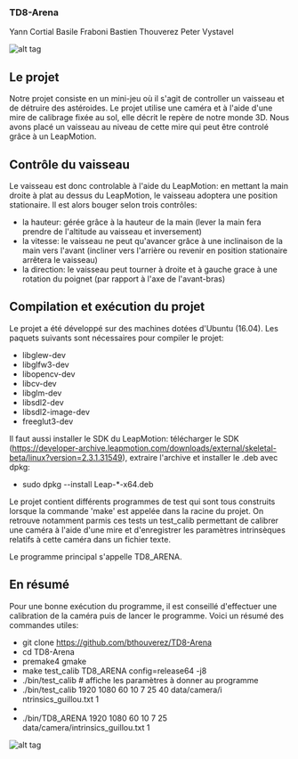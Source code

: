 ### TD8-Arena ###

Yann Cortial
Basile Fraboni
Bastien Thouverez
Peter Vystavel

![alt tag](http://bthouverez.fr/docs/TD8ARENA.png)

## Le projet ##

Notre projet consiste en un mini-jeu où il s'agit de controller un vaisseau et de détruire des astéroides. 
Le projet utilise une caméra et à l'aide d'une mire de calibrage fixée au sol, elle décrit le repère de notre monde 3D.
Nous avons placé un vaisseau au niveau de cette mire qui peut être controlé grâce à un LeapMotion.

## Contrôle du vaisseau ##
 
Le vaisseau est donc controlable à l'aide du LeapMotion: en mettant la main droite à plat au dessus du LeapMotion, le vaisseau adoptera une position stationaire. Il est alors bouger selon trois contrôles:
* la hauteur: gérée grâce à la hauteur de la main (lever la main fera prendre de l'altitude au vaisseau et inversement)
* la vitesse: le vaisseau ne peut qu'avancer grâce à une inclinaison de la main vers l'avant (incliner vers l'arrière ou revenir en position stationaire arrêtera le vaisseau)
* la direction: le vaisseau peut tourner à droite et à gauche grace à une rotation du poignet (par rapport à l'axe de l'avant-bras)

## Compilation et exécution du projet ##

Le projet a été développé sur des machines dotées d'Ubuntu (16.04). Les paquets suivants sont nécessaires pour compiler le projet:

* libglew-dev
* libglfw3-dev
* libopencv-dev 
* libcv-dev
* libglm-dev
* libsdl2-dev
* libsdl2-image-dev
* freeglut3-dev

Il faut aussi installer le SDK du LeapMotion: télécharger le SDK (https://developer-archive.leapmotion.com/downloads/external/skeletal-beta/linux?version=2.3.1.31549), extraire l'archive et installer le .deb avec dpkg:

* sudo dpkg --install Leap-*-x64.deb

Le projet contient différents programmes de test qui sont tous construits lorsque la commande 'make' est appelée dans la racine du projet. On retrouve notamment parmis ces tests un test_calib permettant de calibrer une caméra à l'aide d'une mire et d'enregistrer les paramètres intrinsèques relatifs à cette caméra dans un fichier texte.

Le programme principal s'appelle TD8_ARENA.


## En résumé ##

Pour une bonne exécution du programme, il est conseillé d'effectuer une calibration de la caméra puis de lancer le programme. Voici un résumé des commandes utiles:

* git clone https://github.com/bthouverez/TD8-Arena
* cd TD8-Arena
* premake4 gmake
* make test_calib TD8_ARENA config=release64 -j8
* ./bin/test_calib # affiche les paramètres à donner au programme
* ./bin/test_calib 1920 1080 60 10 7 25 40 data/camera/i ntrinsics_guillou.txt 1 
* 
* ./bin/TD8_ARENA 1920 1080 60 10 7 25 data/camera/intrinsics_guillou.txt 1

![alt tag](http://bthouverez.fr/docs/HEADSHOT_guillou.png)



